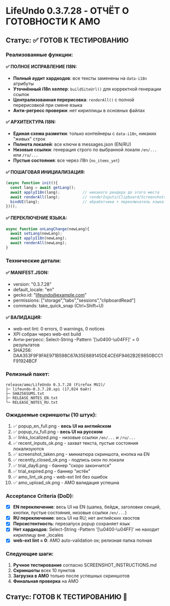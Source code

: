 # LifeUndo 0.3.7.28 - ОТЧЁТ О ГОТОВНОСТИ К AMO

## Статус: ✅ ГОТОВ К ТЕСТИРОВАНИЮ

### Реализованные функции:

#### ✅ ПОЛНОЕ ИСПРАВЛЕНИЕ I18N:
- **Полный аудит хардкодов**: все тексты заменены на `data-i18n` атрибуты
- **Уточнённый i18n хелпер**: `buildSiteUrl()` для корректной генерации ссылок
- **Централизованная перерисовка**: `renderAll()` с полной перерисовкой при смене языка
- **Анти-регресс проверки**: нет кириллицы в основных файлах

#### ✅ АРХИТЕКТУРА I18N:
- **Единая схема разметки**: только контейнеры с `data-i18n`, никаких "живых" строк
- **Полнота локалей**: все ключи в messages.json (EN/RU)
- **Низовые ссылки**: генерация строго по выбранной локали `/en/...` или `/ru/...`
- **Пустые состояния**: все через i18n (`no_items_yet`)

#### ✅ ПОШАГОВАЯ ИНИЦИАЛИЗАЦИЯ:
```js
(async function init(){
  const lang = await getLang();
  await applyI18n(lang);          // никакого рендера до этого места
  await renderAll(lang);          // renderInputs/Clipboard/Screenshots/RecentClosed
  bindUI(lang);                   // обработчики + переключатель языка
})();
```

#### ✅ ПЕРЕКЛЮЧЕНИЕ ЯЗЫКА:
```js
async function onLangChange(newLang){
  await setLang(newLang);
  await applyI18n(newLang);
  await renderAll(newLang);
}
```

### Технические детали:

#### ✅ MANIFEST.JSON:
- version: "0.3.7.28"
- default_locale: "en"
- gecko.id: "lifeundo@example.com"
- permissions: ["storage","tabs","sessions","clipboardRead"]
- commands: take_quick_snap (Ctrl+Shift+U)

#### ✅ ВАЛИДАЦИЯ:
- web-ext lint: 0 errors, 0 warnings, 0 notices
- XPI собран через web-ext build
- Анти-регресс: Select-String -Pattern '[\u0400-\u04FF]' = 0 результатов
- SHA256: DAA353F9F9FAE971B598C67A35E689145DE4CE6F9462B2E9850BCC1F91924BCF

### Релизный пакет:

```
release/amo/LifeUndo 0.3.7.28 (Firefox MV2)/
├─ lifeundo-0.3.7.28.xpi (17,024 байт)
├─ SHA256SUMS.txt
├─ RELEASE_NOTES_EN.txt
└─ RELEASE_NOTES_RU.txt
```

### Ожидаемые скриншоты (10 штук):

1. ✅ popup_en_full.png - **весь UI на английском**
2. ✅ popup_ru_full.png - **весь UI на русском**
3. ✅ links_localized.png - низовые ссылки `/en/...` и `/ru/...`
4. ✅ recent_inputs_ok.png - захват текста, пустые состояния локализуются
5. ✅ screenshot_taken.png - миниатюра скриншота, кнопка на EN
6. ✅ recently_closed_ok.png - подпись окон по локали
7. ✅ trial_day6.png - баннер "скоро закончится"
8. ✅ trial_expired.png - баннер "истёк"
9. ✅ amo_lint_ok.png - web-ext lint без ошибок
10. ✅ amo_upload_ok.png - AMO валидация успешна

### Acceptance Criteria (DoD):

- [x] **EN переключение**: весь UI на EN (шапка, бейдж, заголовки секций, кнопки, пустые состояния, низовые ссылки `/en/...`)
- [x] **RU переключение**: весь UI на RU; нет английских хвостов
- [x] **Персистентность**: перезапуск popup сохраняет язык
- [x] **Нет хардкодов**: Select-String -Pattern '[\u0400-\u04FF]' не находит кириллицу вне _locales
- [x] **web-ext lint = 0**: AMO auto-validation ок; релизная папка полная

### Следующие шаги:

1. **Ручное тестирование** согласно SCREENSHOT_INSTRUCTIONS.md
2. **Скриншоты** всех 10 пунктов
3. **Загрузка в AMO** только после успешных скриншотов
4. **Финальная проверка** на AMO

## Статус: ГОТОВ К ТЕСТИРОВАНИЮ 🚀
